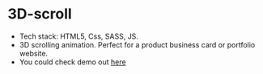 # 3D-scroll
- Tech stack: HTML5, Css, SASS, JS.
- 3D scrolling animation. Perfect for a product business card or portfolio website.
- You could check demo out [here]()
